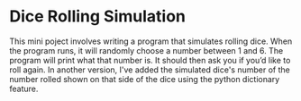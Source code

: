 # Dice Rolling Simulation
This mini poject involves writing a program that simulates rolling dice. When the program runs, it will randomly choose a number between 1 and 6. The program will print what that number is. It should then ask you if you’d like to roll again. 
In another version, I've added the simulated dice's number of the number rolled shown on that side of the dice using the python dictionary feature.
